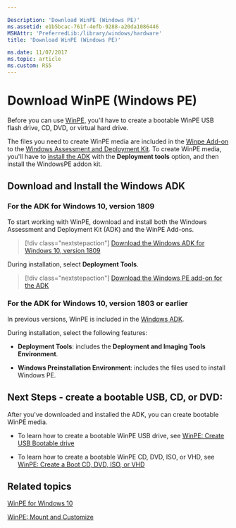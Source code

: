 ```yaml
---

Description: 'Download WinPE (Windows PE)'
ms.assetid: e1b5bcac-761f-4efb-9288-a20da1086446
MSHAttr: 'PreferredLib:/library/windows/hardware'
title: 'Download WinPE (Windows PE)'

ms.date: 11/07/2017
ms.topic: article
ms.custom: RS5
---
```


# Download WinPE (Windows PE)


Before you can use [WinPE,](winpe-intro.md) you'll have to create a bootable WinPE USB flash drive, CD, DVD, or virtual hard drive.

The files you need to create WinPE media are included in the [Winpe Add-on](https://go.microsoft.com/fwlink/?linkid=2022233) to the [Windows Assessment and Deployment Kit](http://go.microsoft.com/fwlink/?LinkId=526803). To create WinPE media, you'll have to [install the ADK](https://docs.microsoft.com/en-us/windows-hardware/get-started/adk-install) with the **Deployment tools** option, and then install the WindowsPE addon kit.

## Download and Install the Windows ADK

### For the ADK for Windows 10, version 1809

To start working with WinPE, download and install both the Windows Assessment and Deployment Kit (ADK) and the WinPE Add-ons.

> [!div class="nextstepaction"]
> [Download the Windows ADK for Windows 10, version 1809](https://go.microsoft.com/fwlink/?linkid=2026036)

 During installation, select **Deployment Tools**.

> [!div class="nextstepaction"]
> [Download the Windows PE add-on for the ADK](https://go.microsoft.com/fwlink/?linkid=2022233)

### For the ADK for Windows 10, version 1803 or earlier

In previous versions, WinPE is included in the [Windows ADK](http://go.microsoft.com/fwlink/?LinkId=526803). 

During installation, select the following features:

-   **Deployment Tools**: includes the **Deployment and Imaging Tools Environment**.

-   **Windows Preinstallation Environment**: includes the files used to install Windows PE.

## Next Steps - create a bootable USB, CD, or DVD:

After you've downloaded and installed the ADK, you can create bootable WinPE media.

- To learn how to create a bootable WinPE USB drive, see [WinPE: Create USB Bootable drive](winpe-create-usb-bootable-drive.md) 

- To learn how to create a bootable WinPE CD, DVD, ISO, or VHD, see [WinPE: Create a Boot CD, DVD, ISO, or VHD](winpe-create-a-boot-cd-dvd-iso-or-vhd.md)

## <span id="related_topics"></span>Related topics


[WinPE for Windows 10](winpe-intro.md)

[WinPE: Mount and Customize](winpe-mount-and-customize.md)
